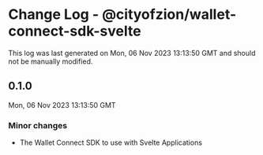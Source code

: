 # Change Log - @cityofzion/wallet-connect-sdk-svelte

This log was last generated on Mon, 06 Nov 2023 13:13:50 GMT and should not be manually modified.

## 0.1.0
Mon, 06 Nov 2023 13:13:50 GMT

### Minor changes

- The Wallet Connect SDK to use with Svelte Applications

